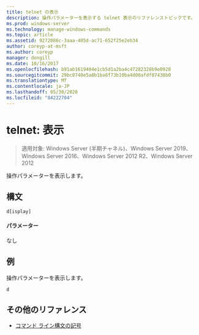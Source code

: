 ```yaml
---
title: telnet の表示
description: 操作パラメーターを表示する telnet 表示のリファレンストピックです。
ms.prod: windows-server
ms.technology: manage-windows-commands
ms.topic: article
ms.assetid: 9272086c-3aaa-405d-ac71-652f25e2eb34
author: coreyp-at-msft
ms.author: coreyp
manager: dongill
ms.date: 10/16/2017
ms.openlocfilehash: b91ab1619404e1cb5d1a2ba4c47282328b9e0920
ms.sourcegitcommit: 29bc8740e5a8b1ba8f73b10ba4d08afdf07438b0
ms.translationtype: MT
ms.contentlocale: ja-JP
ms.lasthandoff: 05/30/2020
ms.locfileid: "84222704"
---
```

# <a name="telnet-display"></a>telnet: 表示

> 適用対象: Windows Server (半期チャネル)、Windows Server 2019、Windows Server 2016、Windows Server 2012 R2、Windows Server 2012

操作パラメーターを表示します。

## <a name="syntax"></a>構文
```
d[isplay]
```
#### <a name="parameters"></a>パラメーター
なし
## <a name="examples"></a>例
操作パラメーターを表示します。
```
d
```
## <a name="additional-references"></a>その他のリファレンス
- [コマンド ライン構文の記号](command-line-syntax-key.md)
